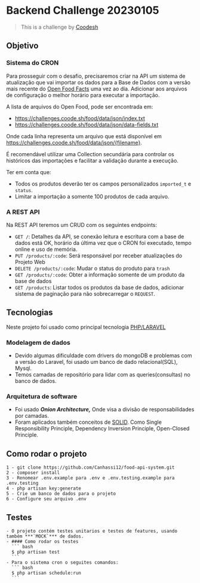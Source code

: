 # Backend Challenge 20230105
>  This is a challenge by [Coodesh](https://coodesh.com/)

## Objetivo

### Sistema do CRON
Para prosseguir com o desafio, precisaremos criar na API um sistema de atualização que vai importar os dados para a Base de Dados com a versão mais recente do [Open Food Facts](https://br.openfoodfacts.org/data) uma vez ao día. Adicionar aos arquivos de configuração o melhor horário para executar a importação.

A lista de arquivos do Open Food, pode ser encontrada em:

- https://challenges.coode.sh/food/data/json/index.txt
- https://challenges.coode.sh/food/data/json/data-fields.txt

Onde cada linha representa um arquivo que está disponível em https://challenges.coode.sh/food/data/json/{filename}.

É recomendável utilizar uma Collection secundária para controlar os históricos das importações e facilitar a validação durante a execução.

Ter em conta que:

- Todos os produtos deverão ter os campos personalizados `imported_t` e `status`.
- Limitar a importação a somente 100 produtos de cada arquivo.

### A REST API

Na REST API teremos um CRUD com os seguintes endpoints:

- `GET /`: Detalhes da API, se conexão leitura e escritura com a base de dados está OK, horário da última vez que o CRON foi executado, tempo online e uso de memória.
- `PUT /products/:code`: Será responsável por receber atualizações do Projeto Web
- `DELETE /products/:code`: Mudar o status do produto para `trash`
- `GET /products/:code`: Obter a informação somente de um produto da base de dados
- `GET /products`: Listar todos os produtos da base de dados, adicionar sistema de paginação para não sobrecarregar o `REQUEST`.

## Tecnologias

Neste projeto foi usado como principal tecnologia [PHP/LARAVEL](https://laravel.com/)

### Modelagem de dados
- Devido algumas dificuldade com drivers do mongoDB e problemas com a versão do Laravel, foi usado um banco de dado relacional(SQL), Mysql.
- Temos camadas de repositório para lidar com as queries(consultas) no banco de dados.

### Arquitetura de software
- Foi usado ***Onion Architecture,*** Onde visa a divisão de responsabilidades por camadas.
- Foram aplicados também conceitos de [SOLID](https://www.digitalocean.com/community/conceptual-articles/s-o-l-i-d-the-first-five-principles-of-object-oriented-design). Como Single Responsibility Principle, Dependency Inversion Principle, Open-Closed Principle.


## Como rodar o projeto
    1 - git clone https://github.com/Canhassi12/food-api-system.git
    2 - composer install
    3 - Renomear .env.example para .env e .env.testing.example para .env.testing 
    4 - php artisan key:generate
    5 - Crie um banco de dados para o projeto
    6 - Configure seu arquivo .env

## Testes
    - O projeto contém testes unitarios e testes de features, usando também ***`MOCK`*** de dados.
    - #### Como rodar os testes
      ``` bash 
      $ php artisan test
      ```
    - Para o sistema cron o seguites comandos:
      ``` bash
      $ php artisan schedule:run  
      ```
